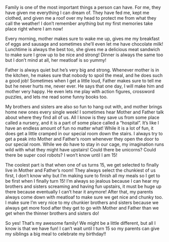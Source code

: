 Family is one of the most important things a person can have. For me, they have given me everything I can dream of. They have fed me, kept me clothed, and given me a roof over my head to protect me from what they call the weather! I don’t remember anything but my first memories take place right where I am now! 

Every morning, mother makes sure to wake me up, gives me my breakfast of eggs and sausage and sometimes she’ll even let me have chocolate milk! Lunchtime is always the best too, she gives me a delicious meat  sandwich to make sure I grow up to be nice and strong! Dinner is always the same too but I don’t mind at all, her meatloaf is so yummy! 

Father is always quiet but he’s very big and strong. Whenever mother is in the kitchen, he makes sure that nobody to spoil the meal, and he does such a good job! Sometimes when I get a little loud, Father makes sure to tell me but he never hurts me, never ever. He says that one day, I will make him and mother very happy. He even lets me play with action figures, crossword puzzles, and lets me read some funny books too. 

My brothers and sisters are also so fun to hang out with, and mother brings home new ones every single week! I sometimes hear Mother and Father talk about where they find all of us. All I know is they save us from some place called a nursery, and it is a part of some place called a “hospital”. It’s like I have an endless amount of fun no matter what! While it is a lot of fun, it does get a little cramped in our special room down the stairs. I always try to get a peak into Mother and Father’s room whenever they open the door to our special room. While we do have to stay in our cage, my imagination runs wild with what they might have upstairs! Could there be unicorns? Could there be super cool robots? I won’t know until I am 15!

The coolest part is that when one of us turns 15, we get selected to finally live in Mother and Father’s room! They always select the chunkiest of us first, I don’t know why but I’m making sure to finish all my meals so I get to be first when I finally turn 15! I’m always so jealous because I can hear my brothers and sisters screaming and having fun upstairs, it must be huge up there because eventually I can’t hear it anymore! After that, my parents always come down with meatloaf to make sure we get nice and chunky too. I make sure I’m very nice to my chunkier brothers and sisters because we always get more food after they get to go with Mother and Father than we get when the thinner brothers and sisters do!

So yes! That’s my awesome family! We might be a little different, but all I know is that we have fun! I can’t wait until I turn 15 so my parents can give my siblings a big meal to celebrate my birthday!!